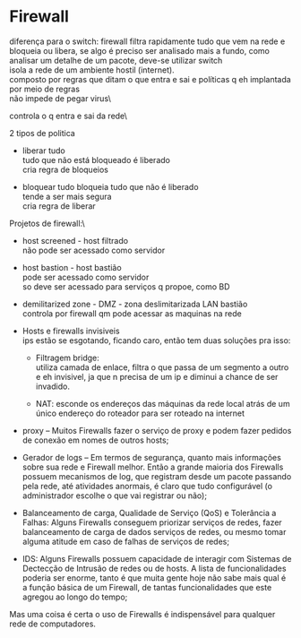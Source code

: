 # Firewall
diferença para o switch:
firewall filtra rapidamente tudo que vem na rede e bloqueia ou libera, se algo é preciso ser
analisado mais a fundo, como analisar um detalhe de um pacote, deve-se utilizar switch\
isola a rede de um ambiente hostil (internet).\
composto por regras que ditam o que entra e sai e políticas q eh implantada por meio de regras\
não impede de pegar virus\


controla o q entra e sai da rede\

2 tipos de politica
- liberar tudo\
tudo que não está bloqueado é liberado\
cria regra de bloqueios


- bloquear tudo
bloqueia tudo que não é liberado\
tende a ser mais segura\
cria regra de liberar

Projetos de firewall:\
- host screened - host filtrado\
não pode ser acessado como servidor

- host bastion - host bastião\
pode ser acessado como servidor\
so deve ser acessado para serviços q propoe, como BD

- demilitarized zone - DMZ - zona deslimitarizada
LAN bastião\
controla por firewall qm pode acessar as maquinas na rede

- Hosts e firewalls invisiveis\
ips estão se esgotando, ficando caro, então tem duas soluções pra isso:
  - Filtragem bridge:\
    utiliza camada de enlace, filtra o que passa de um segmento a outro e eh invisivel, ja que n precisa de um ip e 
    diminui a chance de ser invadido.
    
  - NAT:
    esconde os endereços das máquinas da rede local atrás de um único endereço do roteador para ser roteado na internet


- proxy – Muitos Firewalls fazer o serviço de proxy e podem fazer pedidos de conexão em nomes de outros hosts;
- Gerador de logs – Em termos de segurança, quanto mais informações sobre sua rede e Firewall melhor. Então a
                    grande maioria dos Firewalls possuem mecanismos de log, que registram desde um pacote passando
                    pela rede, até atividades anormais, é claro que tudo configurável (o administrador escolhe o 
                    que vai registrar ou não);
- Balanceamento de carga, Qualidade de Serviço (QoS) e Tolerância a Falhas: Alguns Firewalls conseguem priorizar 
                    serviços de redes, fazer balanceamento de carga de dados serviços de redes, ou mesmo tomar 
                    alguma atitude em caso de falhas de serviços de redes;
- IDS: Alguns Firewalls possuem capacidade de interagir com Sistemas de Dectecção de Intrusão de redes ou de hosts.
                    A lista de funcionalidades poderia ser enorme, tanto é que muita gente hoje não sabe mais qual 
                    é a função básica de um Firewall, de tantas funcionalidades que este agregou ao longo do tempo;
                    
Mas uma coisa é certa o uso de Firewalls é indispensável para qualquer rede de computadores.







